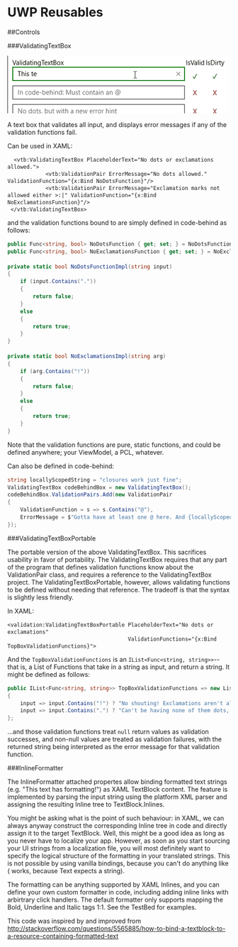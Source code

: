 # UWP Reusables

##Controls

###ValidatingTextBox

![Animated example](validatingtextbox-example.gif)

A text box that validates all input, and displays error messages if any of the validation functions fail.

Can be used in XAML:

```XAML
  <vtb:ValidatingTextBox PlaceholderText="No dots or exclamations allowed.">
            <vtb:ValidationPair ErrorMessage="No dots allowed." ValidationFunction="{x:Bind NoDotsFunction}"/>
            <vtb:ValidationPair ErrorMessage="Exclamation marks not allowed either >:|" ValidationFunction="{x:Bind NoExclamationsFunction}"/>
 </vtb:ValidatingTextBox>
```

and the validation functions bound to are simply defined in code-behind as follows:

```C# 	
public Func<string, bool> NoDotsFunction { get; set; } = NoDotsFunctionImpl;
public Func<string, bool> NoExclamationsFunction { get; set; } = NoExclamationsImpl;

private static bool NoDotsFunctionImpl(string input)
{
    if (input.Contains("."))
    {
        return false;
    }
    else
    {
        return true;
    }
}

private static bool NoExclamationsImpl(string arg)
{
    if (arg.Contains("!"))
    {
        return false;
    }
    else
    {
        return true;
    }
}
```

Note that the validation functions are pure, static functions, and could be defined anywhere; your ViewModel, a PCL, whatever.

Can also be defined in code-behind:
   
```C# 
string locallyScopedString = "closures work just fine";
ValidatingTextBox codeBehindBox = new ValidatingTextBox();
codeBehindBox.ValidationPairs.Add(new ValidationPair
{
    ValidationFunction = s => s.Contains("@"),
    ErrorMessage = $"Gotta have at least one @ here. And {locallyScopedString}!",                
});   
```       

###ValidatingTextBoxPortable

The portable version of the above ValidatingTextBox. This sacrifices usability in favor of portability. The ValidatingTextBox requires that
any part of the program that defines validation functions know about the ValidationPair class, and requires a reference to the ValidatingTextBox project.
The ValidatingTextBoxPortable, however, allows validating functions to be defined without needing that reference. The tradeoff is that the syntax is slightly less friendly.

In XAML: 

```XAML
<validation:ValidatingTextBoxPortable PlaceholderText="No dots or exclamations" 
									  ValidationFunctions="{x:Bind TopBoxValidationFunctions}">
```

And the `TopBoxValidationFunctions` is an `IList<Func<string, string>>`--that is, a List of Functions that take in a string as input, and return a string. It might be defined as follows:

```C#
public IList<Func<string, string>> TopBoxValidationFunctions => new List<Func<string, string>>
{
	input => input.Contains("!") ? "No shouting! Exclamations aren't allowed." : null,
    input => input.Contains(".") ? "Can't be having none of them dots, either." : null
};
```

...and those validation functions treat `null` return values as validation successes, and non-null values are treated as validation failures, with the returned string being interpreted as the error message for that validation function.

###InlineFormatter

The InlineFormatter attached propertes allow binding formatted text strings (e.g. "<format>This <bold>text</bold> <underline>has</underline> <italic>formatting</italic>!</format>") as XAML TextBlock content. The feature is implemented by parsing the input string using the platform XML parser and assigning the resulting Inline tree to TextBlock.Inlines.

You might be asking what is the point of such behaviour: in XAML, we can always anyway construct the corresponding Inline tree in code and directly assign it to the target TextBlock. Well, this might be a good idea as long as you never have to localize your app. However, as soon as you start sourcing your UI strings from a localization file, you will most definitely want to specify the logical structure of the formatting in your translated strings. This is not possible by using vanilla bindings, because you can't do anything like <TextBlock Inlines="{x:Bind MyLocalizedFormatString}" /> (<TextBlock Text="{x:Bind MyLocalizedSimpleString}" /> works, because Text expects a string).

The formatting can be anything supported by XAML Inlines, and you can define your own custom formatter in code, including adding inline links with arbirtrary click handlers. The default formatter only supports mapping the Bold, Underline and Italic tags 1:1. See the TestBed for examples.

This code was inspired by and improved from http://stackoverflow.com/questions/5565885/how-to-bind-a-textblock-to-a-resource-containing-formatted-text
